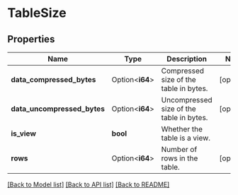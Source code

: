 # TableSize

## Properties

Name | Type | Description | Notes
------------ | ------------- | ------------- | -------------
**data_compressed_bytes** | Option<**i64**> | Compressed size of the table in bytes. | [optional]
**data_uncompressed_bytes** | Option<**i64**> | Uncompressed size of the table in bytes. | [optional]
**is_view** | **bool** | Whether the table is a view. | 
**rows** | Option<**i64**> | Number of rows in the table. | [optional]

[[Back to Model list]](../README.md#documentation-for-models) [[Back to API list]](../README.md#documentation-for-api-endpoints) [[Back to README]](../README.md)


